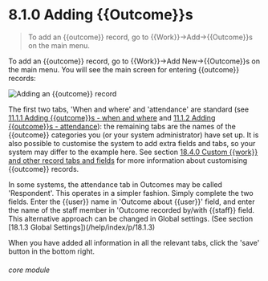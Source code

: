 # 8.1.0    Adding {{Outcome}}s

> To add an {{outcome}} record, go to {{Work}}->Add->{{Outcome}}s on the main menu. 

To add an {{outcome}} record, go to {{Work}}->Add New->{{Outcome}}s on the main menu. You will see the main screen for entering {{outcome}} records:

![Adding an {{outcome}} record](74a.png)

The first two tabs, 'When and where' and 'attendance' are standard (see [11.1.1  Adding {{outcome}}s - when and where](/help/index/p/11.1.1) and [11.1.2  Adding {{outcome}}s - attendance](/help/index/p/11.1.2)): the remaining tabs are the names of the {{outcome}} categories you (or your system administrator) have set up. It is also possible to customise the system to add extra fields and tabs, so your system may differ to the example here. See section [18.4.0  Custom {{work}} and other record tabs and fields](/help/index/p/18.4.0) for more information about customising {{outcome}} records.

In some systems, the attendance tab in Outcomes may be called 'Respondent'.  This operates in a simpler fashion.  Simply complete the two fields.  Enter the {{user}} name in 'Outcome about {{user}}' field, and enter the name of the staff member in 'Outcome recorded by/with {{staff}} field.  This alternative approach can be changed in Global settings. (See section [18.1.3 Global Settings])(/help/index/p/18.1.3)

When you have added all information in all the relevant tabs, click the 'save' button in the bottom right. 

###### core module

